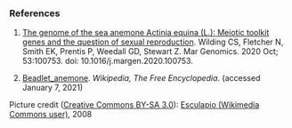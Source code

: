 ### References
1. [The genome of the sea anemone Actinia equina (L.): Meiotic toolkit genes and the question of sexual reproduction](https://europepmc.org/article/MED/32057717). Wilding CS, Fletcher N, Smith EK, Prentis P, Weedall GD, Stewart Z. Mar Genomics. 2020 Oct; 53:100753. doi: 10.1016/j.margen.2020.100753.

2. [Beadlet_anemone](https://en.wikipedia.org/wiki/Beadlet_anemone). _Wikipedia, The Free Encyclopedia_. (accessed January 7, 2021)

Picture credit ([Creative Commons BY-SA 3.0](https://creativecommons.org/licenses/by-sa/3.0/deed.en)): [Esculapio (Wikimedia Commons user)](https://commons.wikimedia.org/wiki/File:Actinia_equina_0009.JPG), 2008
